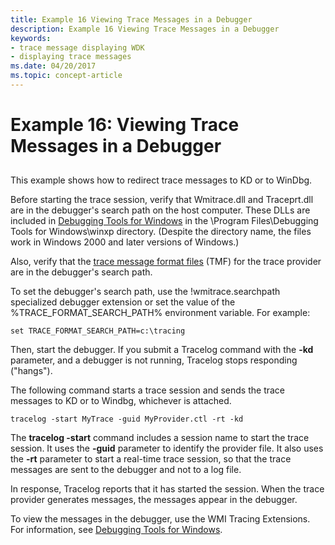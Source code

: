 ```yaml
---
title: Example 16 Viewing Trace Messages in a Debugger
description: Example 16 Viewing Trace Messages in a Debugger
keywords:
- trace message displaying WDK
- displaying trace messages
ms.date: 04/20/2017
ms.topic: concept-article
---
```


# Example 16: Viewing Trace Messages in a Debugger


## <span id="ddk_viewing_trace_messages_in_a_debugger_tools"></span><span id="DDK_VIEWING_TRACE_MESSAGES_IN_A_DEBUGGER_TOOLS"></span>


This example shows how to redirect trace messages to KD or to WinDbg.

Before starting the trace session, verify that Wmitrace.dll and Traceprt.dll are in the debugger's search path on the host computer. These DLLs are included in [Debugging Tools for Windows](../debugger/debugger-download-tools.md) in the \\Program Files\\Debugging Tools for Windows\\winxp directory. (Despite the directory name, the files work in Windows 2000 and later versions of Windows.)

Also, verify that the [trace message format files](trace-message-format-file.md) (TMF) for the trace provider are in the debugger's search path.

To set the debugger's search path, use the !wmitrace.searchpath specialized debugger extension or set the value of the %TRACE\_FORMAT\_SEARCH\_PATH% environment variable. For example:

```
set TRACE_FORMAT_SEARCH_PATH=c:\tracing
```

Then, start the debugger. If you submit a Tracelog command with the **-kd** parameter, and a debugger is not running, Tracelog stops responding ("hangs").

The following command starts a trace session and sends the trace messages to KD or to Windbg, whichever is attached.

```
tracelog -start MyTrace -guid MyProvider.ctl -rt -kd
```

The **tracelog -start** command includes a session name to start the trace session. It uses the **-guid** parameter to identify the provider file. It also uses the **-rt** parameter to start a real-time trace session, so that the trace messages are sent to the debugger and not to a log file.

In response, Tracelog reports that it has started the session. When the trace provider generates messages, the messages appear in the debugger.

To view the messages in the debugger, use the WMI Tracing Extensions. For information, see [Debugging Tools for Windows](../debugger/index.md).

 

